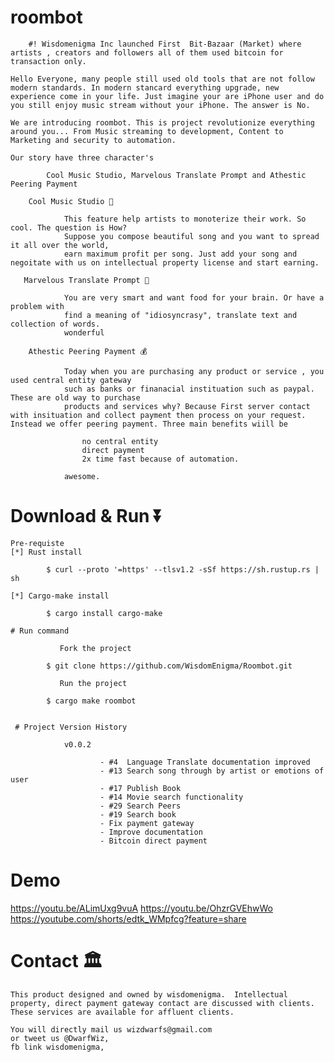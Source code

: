 # roombot

        #! Wisdomenigma Inc launched First  Bit-Bazaar (Market) where artists , creators and followers all of them used bitcoin for transaction only. 

    Hello Everyone, many people still used old tools that are not follow modern standards. In modern stancard everything upgrade, new experience come in your life. Just imagine your are iPhone user and do you still enjoy music stream without your iPhone. The answer is No.

    We are introducing roombot. This is project revolutionize everything around you... From Music streaming to development, Content to Marketing and security to automation.

    Our story have three character's 

            Cool Music Studio, Marvelous Translate Prompt and Athestic Peering Payment

        Cool Music Studio 🎵

                This feature help artists to monoterize their work. So cool. The question is How?
                Suppose you compose beautiful song and you want to spread it all over the world,
                earn maximum profit per song. Just add your song and negoitate with us on intellectual property license and start earning.

       Marvelous Translate Prompt 🧔

                You are very smart and want food for your brain. Or have a problem with
                find a meaning of "idiosyncrasy", translate text and collection of words. 
                wonderful    

        Athestic Peering Payment 💰

                Today when you are purchasing any product or service , you used central entity gateway
                such as banks or finanacial instituation such as paypal. These are old way to purchase
                products and services why? Because First server contact with insituation and collect payment then process on your request. Instead we offer peering payment. Three main benefits wiill be

                    no central entity
                    direct payment
                    2x time fast because of automation.

                awesome.   

# Download & Run ⏬

    Pre-requiste 
    [*] Rust install

            $ curl --proto '=https' --tlsv1.2 -sSf https://sh.rustup.rs | sh
    
    [*] Cargo-make install

            $ cargo install cargo-make

    # Run command
               
               Fork the project
            
            $ git clone https://github.com/WisdomEnigma/Roombot.git 

               Run the project

            $ cargo make roombot


     # Project Version History

                v0.0.2
      
                        - #4  Language Translate documentation improved
                        - #13 Search song through by artist or emotions of user
                        - #17 Publish Book
                        - #14 Movie search functionality
                        - #29 Search Peers
                        - #19 Search book
                        - Fix payment gateway
                        - Improve documentation
                        - Bitcoin direct payment
# Demo 
https://youtu.be/ALimUxg9vuA
https://youtu.be/OhzrGVEhwWo
https://youtube.com/shorts/edtk_WMpfcg?feature=share

# Contact 🏛️
    
    This product designed and owned by wisdomenigma.  Intellectual property, direct payment gateway contact are discussed with clients. These services are available for affluent clients.

    You will directly mail us wizdwarfs@gmail.com
    or tweet us @DwarfWiz,
    fb link wisdomenigma,
